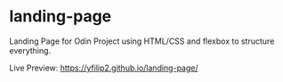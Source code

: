 # landing-page
Landing Page for Odin Project using HTML/CSS and flexbox to structure 
everything.

Live Preview: https://yfilip2.github.io/landing-page/
